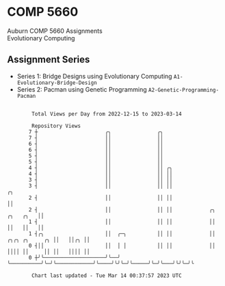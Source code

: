 # COMP 5660
Auburn COMP 5660 Assignments  
Evolutionary Computing

## Assignment Series
- Series 1: Bridge Designs using Evolutionary Computing `A1-Evolutionary-Bridge-Design`
- Series 2: Pacman using Genetic Programming `A2-Genetic-Programming-Pacman`

```

        Total Views per Day from 2022-12-15 to 2023-03-14

        Repository Views
       7 ┼                      ╭╮               ╭╮
       7 ┤                      ││               ││
       6 ┤                      ││               ││
       6 ┤                      ││               ││
       5 ┤                      ││               ││
       5 ┤                      ││               ││
       4 ┤                      ││               ││ ╭╮
       4 ┤                      ││               ││ ││
       3 ┤                      ││               ││ ││
       3 ┤                      ││               ││ ││                                           ╭╮
       2 ┤                      ││               ││ ││                                           ││
       2 ┤                      ││               ││ ││            ╭╮                   ╭╮   ╭╮   ││
       1 ┤                      ││               ││ ││            ││                   ││   ││   ││
       1 ┤╭╮                    ││  ╭─╮          ││ ││            ││    ╭╮╭╮ ╭╮     ╭╮ ││   ││╭╮ ││
       0 ┤││                    ││  │ │          ││ ││            ││    ││││ ││     ││ ││   ││││ ││
       0 ┼╯╰────────────────────╯╰──╯ ╰──────────╯╰─╯╰────────────╯╰────╯╰╯╰─╯╰─────╯╰─╯╰───╯╰╯╰─╯╰

        Chart last updated - Tue Mar 14 00:37:57 2023 UTC
        
```
